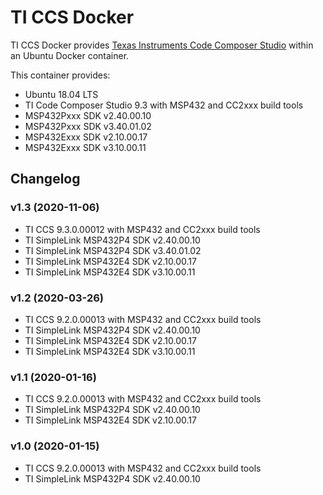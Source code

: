 # TI CCS Docker

TI CCS Docker provides [Texas Instruments Code Composer Studio](http://www.ti.com/tool/CCSTUDIO) within an Ubuntu Docker container.

This container provides:

* Ubuntu 18.04 LTS
* TI Code Composer Studio 9.3 with MSP432 and CC2xxx build tools
* MSP432Pxxx SDK v2.40.00.10
* MSP432Pxxx SDK v3.40.01.02
* MSP432Exxx SDK v2.10.00.17
* MSP432Exxx SDK v3.10.00.11

## Changelog

### v1.3 (2020-11-06)

* TI CCS 9.3.0.00012 with MSP432 and CC2xxx build tools
* TI SimpleLink MSP432P4 SDK v2.40.00.10
* TI SimpleLink MSP432P4 SDK v3.40.01.02
* TI SimpleLink MSP432E4 SDK v2.10.00.17
* TI SimpleLink MSP432E4 SDK v3.10.00.11

### v1.2 (2020-03-26)

* TI CCS 9.2.0.00013 with MSP432 and CC2xxx build tools
* TI SimpleLink MSP432P4 SDK v2.40.00.10
* TI SimpleLink MSP432E4 SDK v2.10.00.17
* TI SimpleLink MSP432E4 SDK v3.10.00.11


### v1.1 (2020-01-16)

* TI CCS 9.2.0.00013 with MSP432 and CC2xxx build tools
* TI SimpleLink MSP432P4 SDK v2.40.00.10
* TI SimpleLink MSP432E4 SDK v2.10.00.17

### v1.0 (2020-01-15)

* TI CCS 9.2.0.00013 with MSP432 and CC2xxx build tools
* TI SimpleLink MSP432P4 SDK v2.40.00.10
